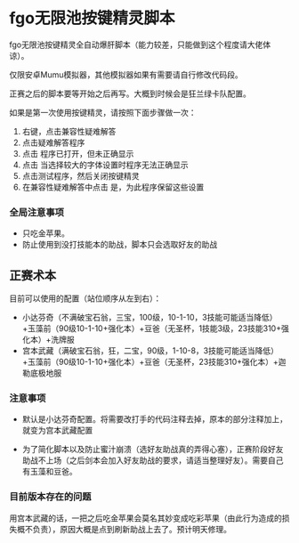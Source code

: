 # fgo无限池按键精灵脚本
fgo无限池按键精灵全自动爆肝脚本（能力较差，只能做到这个程度请大佬体谅）。

仅限安卓Mumu模拟器，其他模拟器如果有需要请自行修改代码段。

正赛之后的脚本要等开始之后再写。大概到时候会是狂兰绿卡队配置。

如果是第一次使用按键精灵，请按照下面步骤做一次：

1. 右键，点击兼容性疑难解答
2. 点击疑难解答程序
3. 点击 程序已打开，但未正确显示
4. 点击 当选择较大的字体设置时程序无法正确显示
5. 点击测试程序，然后关闭按键精灵
6. 在兼容性疑难解答中点击 是，为此程序保留这些设置

### 全局注意事项

* 只吃金苹果。
* 防止使用到没打技能本的助战，脚本只会选取好友的助战

## 正赛术本

目前可以使用的配置（站位顺序从左到右）：

* 小达芬奇（不满破宝石翁，三宝，100级，10-1-10，3技能可能适当降低）+玉藻前（90级10-1-10+强化本）+豆爸（无圣杯，1技能3级，23技能310+强化本）+洗牌服
* 宫本武藏（满破宝石翁，狂，二宝，90级，1-10-8，3技能可能适当降低）+玉藻前（90级10-1-10+强化本）+豆爸（无圣杯，23技能310+强化本）+迦勒底极地服

### 注意事项

* 默认是小达芬奇配置。将需要改打手的代码注释去掉，原本的部分注释加上，就变为宫本武藏配置

* 为了简化脚本以及防止蜜汁崩溃（选好友助战真的弄得心塞），正赛阶段好友助战不上场（之后剑本会加入好友助战的要求，请适当整理好友）。需要自己有玉藻和豆爸。

### 目前版本存在的问题

用宫本武藏的话，一把之后吃金苹果会莫名其妙变成吃彩苹果（由此行为造成的损失概不负责），原因大概是点到刷新助战上去了。预计明天修理。